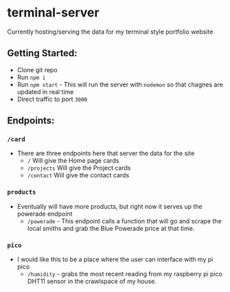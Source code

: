 # terminal-server
Currently hosting/serving the data for my terminal style portfolio website

## Getting Started:
- Clone git repo
- Run `npm i`
- Run `npm start` - This will run the server with `nodemon` so that chagnes are updated in real time
- Direct traffic to port `3000`

## Endpoints:
### `/card`
- There are three endpoints here that server the data for the site
  - `/` Will give the Home page cards
  - `/projects` Will give the Project cards
  - `/contact` Will give the contact cards
### `products`
- Eventually will have more products, but right now it serves up the powerade endpoint
  - `/powerade` - This endpoint calls a function that will go and scrape the local smiths and grab the Blue Powerade price at that time.
### `pico`
- I would like this to be a place where the user can interface with my pi pico
  - `/humidity` - grabs the most recent reading from my raspberry pi pico DHT11 sensor in the crawlspace of my house.
